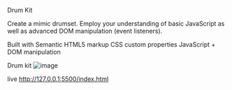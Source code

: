 Drum Kit

Create a mimic drumset. Employ your understanding of basic JavaScript as well as advanced DOM manipulation (event listeners).

Built with
Semantic HTML5 markup
CSS custom properties
JavaScript + DOM manipulation

Drum kit 
![image](https://github.com/Priyankaakrish/Drum-Kit/assets/70511466/53187c53-d5f5-4e9f-b3e8-ea3e051e153e)

live
http://127.0.0.1:5500/index.html


